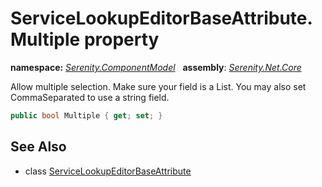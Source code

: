 # ServiceLookupEditorBaseAttribute.Multiple property
**namespace:** *[Serenity.ComponentModel](../../README.md#serenity.componentmodel-namespace)*   **assembly**: *[Serenity.Net.Core](../../README.md)*

Allow multiple selection. Make sure your field is a List. You may also set CommaSeparated to use a string field.

```csharp
public bool Multiple { get; set; }
```

## See Also

* class [ServiceLookupEditorBaseAttribute](../ServiceLookupEditorBaseAttribute.md)